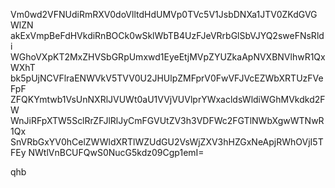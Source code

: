 Vm0wd2VFNUdiRmRXV0doVlltdHdUMVp0TVc5V1JsbDNXa1JTV0ZKdGVGWlZN
akExVmpBeFdHVkdiRnBOCk0wSklWbTB4UzFJeVRrbGlSbVJYQ2sweFNsRldi
WGhoVXpKT2MxZHVSbGRpUmxwd1EyeEtjMVpZYUZkaApNVXBNVlhwR1QxWXhT
bk5pUjNCVFlraENWVkV5TVV0U2JHUlpZMFprV0FwVFJVcEZWbXRTUzFVeFpF
ZFQKYmtwb1VsUnNXRlJVUWt0aU1VVjVUVlprYWxacldsWldiWGhMVkdkd2FW
WnJiRFpXTW5SclRrZFJlRlJyCmFGVUtZV3h3VDFWc2FGTlNWbXgwWTNwR1Qx
SnVRbGxYV0hCelZWWldXRTlWZUdGU2VsWjZXV3hHZGxNeApjRWhOVjI5TFEy
NWtlVnBCUFQwS0NucG5kdz09Cgp1emI=

qhb